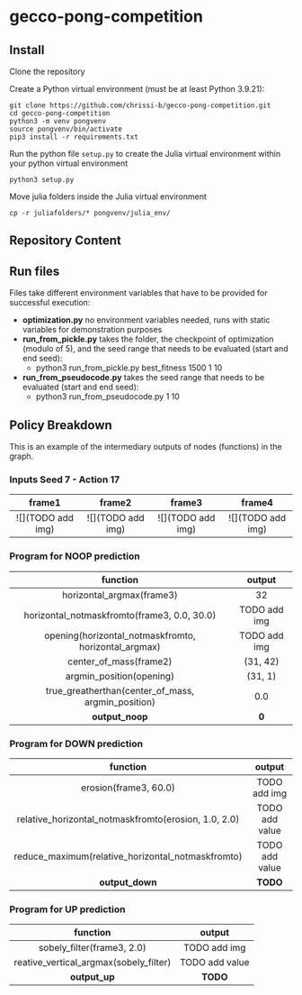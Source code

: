 # gecco-pong-competition

## Install

Clone the repository

Create a Python virtual environment (must be at least Python 3.9.21):

```shell
git clone https://github.com/chrissi-b/gecco-pong-competition.git
cd gecco-pong-competition
python3 -m venv pongvenv
source pongvenv/bin/activate
pip3 install -r requirements.txt
```

Run the python file `setup.py` to create the Julia virtual environment within your python virtual environment

```shell
python3 setup.py
```

Move julia folders inside the Julia virtual environment

```shell
cp -r juliafolders/* pongvenv/julia_env/
```

## Repository Content

## Run files

Files take different environment variables that have to be provided for successful execution:
- **optimization.py** no environment variables needed, runs with static variables for demonstration purposes
- **run_from_pickle.py** takes the folder, the checkpoint of optimization (modulo of 5), and the seed range that needs to be evaluated (start and end seed):
	- python3 run_from_pickle.py best_fitness 1500 1 10
- **run_from_pseudocode.py** takes the seed range that needs to be evaluated (start and end seed):
	- python3 run_from_pseudocode.py 1 10

## Policy Breakdown

This is an example of the intermediary outputs of nodes (functions) in the graph.

### Inputs Seed 7 - Action 17

frame1 | frame2 | frame3 | frame4 
:-------------------------:|:-------------------------:|:-------------------------:|:-------------------------:
![](TODO add img) | ![](TODO add img) | ![](TODO add img) | ![](TODO add img) 


### Program for NOOP prediction
function | output
:-------------------------:|:-------------------------:
horizontal_argmax(frame3) | 32
horizontal_notmaskfromto(frame3, 0.0, 30.0) | TODO add img
opening(horizontal_notmaskfromto, horizontal_argmax) | TODO add img
center_of_mass(frame2) | (31, 42)
argmin_position(opening) | (31, 1)
true_greatherthan(center_of_mass, argmin_position) | 0.0
**output_noop** | **0** 

### Program for DOWN prediction
function | output
:-------------------------:|:-------------------------:
erosion(frame3, 60.0) | TODO add img
relative_horizontal_notmaskfromto(erosion, 1.0, 2.0) | TODO add value
reduce_maximum(relative_horizontal_notmaskfromto) | TODO add value
**output_down** | **TODO** 

### Program for UP prediction
function | output
:-------------------------:|:-------------------------:
sobely_filter(frame3, 2.0) | TODO add img
reative_vertical_argmax(sobely_filter) | TODO add value
**output_up** | **TODO** 
